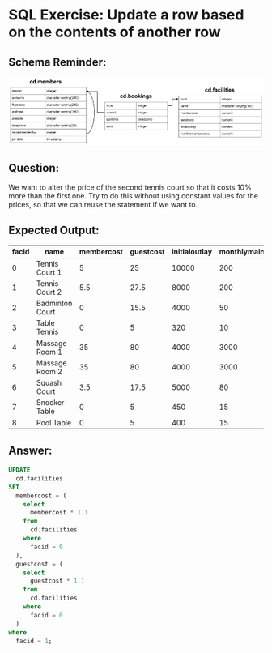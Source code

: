 # SQL Exercise: Update a row based on the contents of another row

## Schema Reminder:

![Schema Diagram](../__resources/image.png)

## Question:

We want to alter the price of the second tennis court so that it costs 10% more than the first one. Try to do this without using constant values for the prices, so that we can reuse the statement if we want to.

## Expected Output:

| facid | name            | membercost | guestcost | initialoutlay | monthlymaintenance |
| ----- | --------------- | ---------- | --------- | ------------- | ------------------ |
| 0     | Tennis Court 1  | 5          | 25        | 10000         | 200                |
| 1     | Tennis Court 2  | 5.5        | 27.5      | 8000          | 200                |
| 2     | Badminton Court | 0          | 15.5      | 4000          | 50                 |
| 3     | Table Tennis    | 0          | 5         | 320           | 10                 |
| 4     | Massage Room 1  | 35         | 80        | 4000          | 3000               |
| 5     | Massage Room 2  | 35         | 80        | 4000          | 3000               |
| 6     | Squash Court    | 3.5        | 17.5      | 5000          | 80                 |
| 7     | Snooker Table   | 0          | 5         | 450           | 15                 |
| 8     | Pool Table      | 0          | 5         | 400           | 15                 |

## Answer:

```sql
UPDATE
  cd.facilities
SET
  membercost = (
    select
      membercost * 1.1
    from
      cd.facilities
    where
      facid = 0
  ),
  guestcost = (
    select
      guestcost * 1.1
    from
      cd.facilities
    where
      facid = 0
  )
where
  facid = 1;
```
